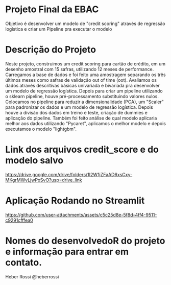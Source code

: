 # Projeto Final da EBAC
Objetivo é desenvolver um modelo de "credit scoring" através de regressão logística e criar um Pipeline pra executar o modelo
# Descrição do Projeto
Neste projeto, construimos um credit scoring para cartão de crédito, em um desenho amostral com 15 safras, utilizando 12 meses de performance. Carregamos a base de dados e foi feito uma amostragem separando os três últimos meses como safras de validação out of time (oot). Avaliamos os dados através descritivas básicas univariada e bivariada pra desenvolver um modelo de regressão logística. Depois para criar um pipeline utilizando o sklearn pipeline, houve pré-processamento substituindo valores nulos. Colocamos no pipeline para reduzir a dimensionalidade (PCA), um "Scaler" para padronizar os dados e um modelo de regressão logística. Depois houve a divisão dos dados em treino e teste, criação de dummies e aplicação do pipeline. Também foi feito análise de qual modelo aplicaria melhor aos dados utilizando "Pycaret", aplicamos o melhor modelo e depois executamos o modelo "lightgbm".

# Link dos arquivos credit_score e do modelo salvo
https://drive.google.com/drive/folders/1I2W1jZFaAD6xsCxy-MKgrMWvLjwPxSvO?usp=drive_link

# Aplicação Rodando no Streamlit

https://github.com/user-attachments/assets/c5c25d8e-5f8d-4ff4-9511-c9291cfffea0

# Nomes do desenvolvedoR do projeto e informação para entrar em contato.

Heber Rossi
@heberrossi
